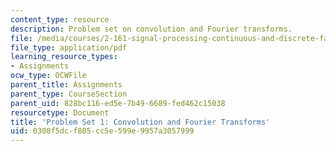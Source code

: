 ```yaml
---
content_type: resource
description: Problem set on convolution and Fourier transforms.
file: /media/courses/2-161-signal-processing-continuous-and-discrete-fall-2008/0308f5dcf805cc5e599e9957a3057999_ps1.pdf
file_type: application/pdf
learning_resource_types:
- Assignments
ocw_type: OCWFile
parent_title: Assignments
parent_type: CourseSection
parent_uid: 828bc116-ed5e-7b49-6689-fed462c15038
resourcetype: Document
title: 'Problem Set 1: Convolution and Fourier Transforms'
uid: 0308f5dc-f805-cc5e-599e-9957a3057999
---
```

